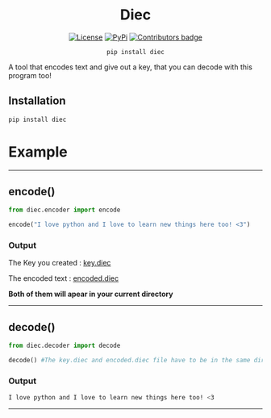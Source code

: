 <div align="center">
  
# Diec

[![License](https://img.shields.io/badge/License-MIT-blue)](https://github.com/D-I-Projects/diec#license)  [![PyPi](https://img.shields.io/badge/PyPi%20Link-FFFF00)](https://pypi.org/project/diec/)  <a href="https://github.com/D-I-Projects/diec/blob/master/CONTRIBUTING.md"><img src="https://img.shields.io/github/contributors-anon/D-I-Projects/diec" alt="Contributors badge" /></a>  

```pip install diec``` 

</div>

A tool that encodes text and give out a key, that you can decode with this program too!

## Installation

```bash
pip install diec
```

# Example

<hr>

## encode()

```python
from diec.encoder import encode

encode("I love python and I love to learn new things here too! <3")
```
### Output

The Key you created : <a href="https://github.com/D-I-Projects/diec/blob/main/diec_example/key.diec">key.diec</a>

The encoded text : <a href="https://github.com/D-I-Projects/diec/blob/main/diec_example/encoded.diec">encoded.diec</a>

**Both of them will apear in your current directory**

<hr>

## decode()

```python
from diec.decoder import decode

decode() #The key.diec and encoded.diec file have to be in the same directory as the file that runs that command.
```
### Output
```bash
I love python and I love to learn new things here too! <3
```
<hr>
